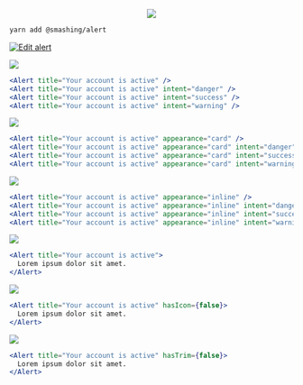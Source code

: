 <p align="center">
  <img src="https://i.imgur.com/i0AZMKy.png" />
</p>

```sh
yarn add @smashing/alert
```
[![Edit alert](https://codesandbox.io/static/img/play-codesandbox.svg)](https://codesandbox.io/s/qvxn187xr4?fontsize=14)

![](https://i.imgur.com/HOXiD49.png)

```jsx
<Alert title="Your account is active" />
<Alert title="Your account is active" intent="danger" />
<Alert title="Your account is active" intent="success" />
<Alert title="Your account is active" intent="warning" />
```

![](https://i.imgur.com/QdKJPt6.png)

```jsx
<Alert title="Your account is active" appearance="card" />
<Alert title="Your account is active" appearance="card" intent="danger" />
<Alert title="Your account is active" appearance="card" intent="success" />
<Alert title="Your account is active" appearance="card" intent="warning" />
```

![](https://i.imgur.com/augOXjN.png)

```jsx
<Alert title="Your account is active" appearance="inline" />
<Alert title="Your account is active" appearance="inline" intent="danger" />
<Alert title="Your account is active" appearance="inline" intent="success" />
<Alert title="Your account is active" appearance="inline" intent="warning" />
```

![](https://i.imgur.com/d9vIc8c.png)

```jsx
<Alert title="Your account is active">
  Lorem ipsum dolor sit amet.
</Alert>
```

![](https://i.imgur.com/3jYMPog.png)

```jsx
<Alert title="Your account is active" hasIcon={false}>
  Lorem ipsum dolor sit amet.
</Alert>
```

![](https://i.imgur.com/UjU5cFu.png)

```jsx
<Alert title="Your account is active" hasTrim={false}>
  Lorem ipsum dolor sit amet.
</Alert>
```
